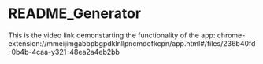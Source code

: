 # README_Generator

This is the video link demonstarting the functionality of the app:
chrome-extension://mmeijimgabbpbgpdklnllpncmdofkcpn/app.html#/files/236b40fd-0b4b-4caa-y321-48ea2a4eb2bb
